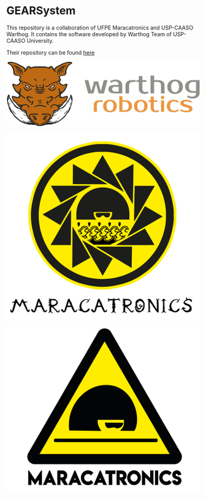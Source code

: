 # GEARSystem


This repository is a collaboration of UFPE Maracatronics and USP-CAASO Warthog. It contains the software developed by Warthog Team of USP-CAASO University.

Their repository can be found 
[here](https://warthog.assembla.com/spaces/warthog-dia/wiki)

![Warthog Robotics](img/warthog.png?raw=true "Warthog Robotics")

![Armorial Project](img/armorialproject.png?raw=true "Maracatronics Armorial Project")
![Maracatronics](img/maracatronics.png?raw=true "Maracatronics")
